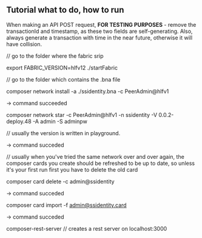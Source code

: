 ## Tutorial what to do, how to run

When making an API POST request, __FOR TESTING PURPOSES__ - remove the transactionId and timestamp, as these two fields are self-generating. Also, always generate a transaction with time in the near future, otherwise it will have collision. 

// go to the folder where the fabric srip

export FABRIC_VERSION=hlfv12
./startFabric 

// go to the folder which contains the .bna file 

composer network install -a ./ssidentity.bna -c PeerAdmin@hlfv1

-> command succeeded

composer network star -c PeerAdmin@hlfv1 -n ssidentity -V 0.0.2-deploy.48 -A admin -S adminpw 

// usually the version is written in playground.

-> command succeded 

// usually when you've tried the same network over and over again, the composer cards you create should be refreshed to be up to date, so unless it's your first run first you have to delete the old card 

composer card delete -c admin@ssidentity

-> command succeded 

composer card import -f admin@ssidentity.card

-> command succeded

composer-rest-server // creates a rest server on localhost:3000